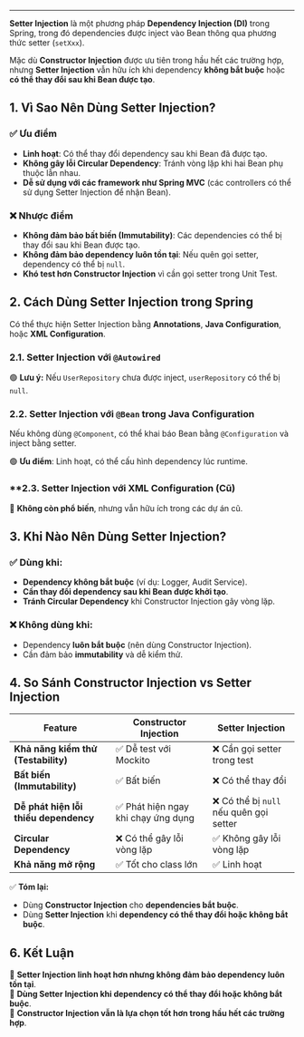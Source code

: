 
---
**Setter Injection** là một phương pháp **Dependency Injection (DI)** trong Spring, trong đó dependencies được inject vào Bean thông qua phương thức setter (`setXxx`).

Mặc dù **Constructor Injection** được ưu tiên trong hầu hết các trường hợp, nhưng **Setter Injection** vẫn hữu ích khi dependency **không bắt buộc** hoặc **có thể thay đổi sau khi Bean được tạo**.


## **1. Vì Sao Nên Dùng Setter Injection?**

### ✅ **Ưu điểm**

- **Linh hoạt**: Có thể thay đổi dependency sau khi Bean đã được tạo.
- **Không gây lỗi Circular Dependency**: Tránh vòng lặp khi hai Bean phụ thuộc lẫn nhau.
- **Dễ sử dụng với các framework như Spring MVC** (các controllers có thể sử dụng Setter Injection để nhận Bean).

### ❌ **Nhược điểm**

- **Không đảm bảo bất biến (Immutability)**: Các dependencies có thể bị thay đổi sau khi Bean được tạo.
- **Không đảm bảo dependency luôn tồn tại**: Nếu quên gọi setter, dependency có thể bị `null`.
- **Khó test hơn Constructor Injection** vì cần gọi setter trong Unit Test.

## **2. Cách Dùng Setter Injection trong Spring**

Có thể thực hiện Setter Injection bằng **Annotations**, **Java Configuration**, hoặc **XML Configuration**.

### **2.1. Setter Injection với `@Autowired`**
🟢 **Lưu ý:** Nếu `UserRepository` chưa được inject, `userRepository` có thể bị `null`.

### **2.2. Setter Injection với `@Bean` trong Java Configuration**

Nếu không dùng `@Component`, có thể khai báo Bean bằng `@Configuration` và inject bằng setter.

🟢 **Ưu điểm**: Linh hoạt, có thể cấu hình dependency lúc runtime.


### **2.3. Setter Injection với XML Configuration (Cũ)
🛑 **Không còn phổ biến**, nhưng vẫn hữu ích trong các dự án cũ.

## **3. Khi Nào Nên Dùng Setter Injection?**

### ✅ Dùng khi:

- **Dependency không bắt buộc** (ví dụ: Logger, Audit Service).
- **Cần thay đổi dependency sau khi Bean được khởi tạo**.
- **Tránh Circular Dependency** khi Constructor Injection gây vòng lặp.

### ❌ Không dùng khi:

- Dependency **luôn bắt buộc** (nên dùng Constructor Injection).
- Cần đảm bảo **immutability** và dễ kiểm thử.

## **4. So Sánh Constructor Injection vs Setter Injection**

|Feature|**Constructor Injection**|**Setter Injection**|
|---|---|---|
|**Khả năng kiểm thử (Testability)**|✅ Dễ test với Mockito|❌ Cần gọi setter trong test|
|**Bất biến (Immutability)**|✅ Bất biến|❌ Có thể thay đổi|
|**Dễ phát hiện lỗi thiếu dependency**|✅ Phát hiện ngay khi chạy ứng dụng|❌ Có thể bị `null` nếu quên gọi setter|
|**Circular Dependency**|❌ Có thể gây lỗi vòng lặp|✅ Không gây lỗi vòng lặp|
|**Khả năng mở rộng**|✅ Tốt cho class lớn|✅ Linh hoạt|

✅ **Tóm lại:**

- Dùng **Constructor Injection** cho **dependencies bắt buộc**.
- Dùng **Setter Injection** khi **dependency có thể thay đổi hoặc không bắt buộc**.

## **6. Kết Luận**

🔹 **Setter Injection linh hoạt hơn nhưng không đảm bảo dependency luôn tồn tại**.  
🔹 **Dùng Setter Injection khi dependency có thể thay đổi hoặc không bắt buộc**.  
🔹 **Constructor Injection vẫn là lựa chọn tốt hơn trong hầu hết các trường hợp**.
